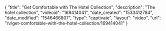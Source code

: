 {
    "title": "Get Comfortable with The Hotel Collection",
    "description": "The hotel collection",
    "videoid": "169414041",
    "date_created": "1533412784",
    "date_modified": "1546466807",
    "type": "captivate",
    "layout": "video",
    "url": "\/v\/get-comfortable-with-the-hotel-collection\/169414041"
}